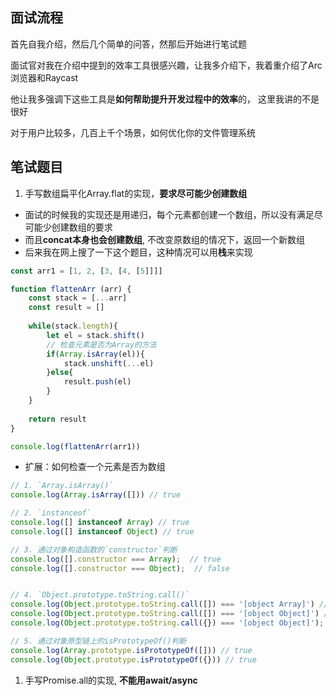 ## 面试流程

首先自我介绍，然后几个简单的问答，然那后开始进行笔试题

面试官对我在介绍中提到的效率工具很感兴趣，让我多介绍下，我着重介绍了Arc浏览器和Raycast

他让我多强调下这些工具是**如何帮助提升开发过程中的效率**的， 这里我讲的不是很好

对于用户比较多，几百上千个场景，如何优化你的文件管理系统

## 笔试题目
1. 手写数组扁平化Array.flat的实现，**要求尽可能少创建数组**
- 面试的时候我的实现还是用递归，每个元素都创建一个数组，所以没有满足尽可能少创建数组的要求
- 而且**concat本身也会创建数组**, 不改变原数组的情况下，返回一个新数组
- 后来我在网上搜了一下这个题目，这种情况可以用**栈**来实现

```js
const arr1 = [1, 2, [3, [4, [5]]]]

function flattenArr (arr) {
    const stack = [...arr]
    const result = []
    
    while(stack.length){
        let el = stack.shift()
        // 检查元素是否为Array的方法
        if(Array.isArray(el)){
            stack.unshift(...el)
        }else{
            result.push(el)
        }
    }
    
    return result
}

console.log(flattenArr(arr1))
```
- 扩展：如何检查一个元素是否为数组
```js
// 1. `Array.isArray()`
console.log(Array.isArray([])) // true

// 2. `instanceof`
console.log([] instanceof Array) // true
console.log([] instanceof Object) // true

// 3. 通过对象构造函数的`constructor`判断
console.log([].constructor === Array);  // true
console.log([].constructor === Object);  // false


// 4. `Object.prototype.toString.call()`
console.log(Object.prototype.toString.call([]) === '[object Array]') // true
console.log(Object.prototype.toString.call([]) === '[object Object]') // false
console.log(Object.prototype.toString.call({}) === '[object Object]'); // true

// 5. 通过对象原型链上的isPrototypeOf()判断
console.log(Array.prototype.isPrototypeOf([])) // true
console.log(Object.prototype.isPrototypeOf({})) // true
```


1. 手写Promise.all的实现, **不能用await/async**


